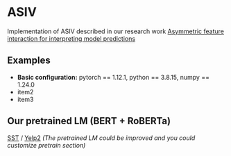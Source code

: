 # ASIV
Implementation of ASIV described in our research work [Asymmetric feature interaction for interpreting model predictions](https://arxiv.org/abs/2305.07224)


## Examples
* **Basic configuration:** pytorch == 1.12.1, python == 3.8.15, numpy == 1.24.0
* item2
* item3




## Our pretrained LM (BERT + RoBERTa)
[SST](https://drive.google.com/drive/folders/1HDIUoIqkxACfSPcKHvlgz_m1IiucZMyX?usp=share_link) / [Yelp2](https://drive.google.com/drive/folders/1nZ9WOX6m7EsZGTZFeFZmc67N0pofUE20?usp=share_link)
_(The pretrained LM could be improved and you could customize pretrain section)_

